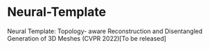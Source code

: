 # Neural-Template
Neural Template: Topology- aware Reconstruction and Disentangled Generation of 3D Meshes (CVPR 2022)[To be released]
